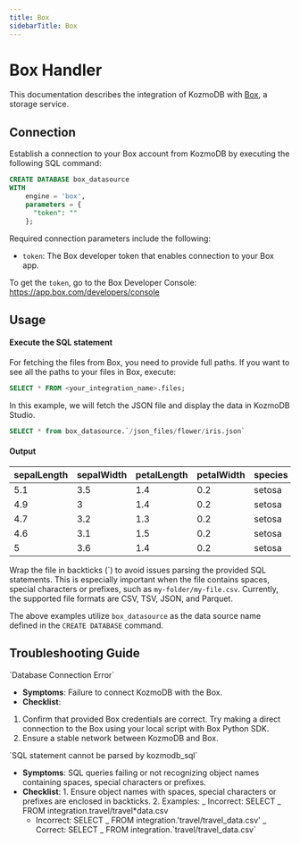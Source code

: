 ```yaml
---
title: Box
sidebarTitle: Box
---
```


# Box Handler

This documentation describes the integration of KozmoDB with [Box](https://www.box.com), a storage service.

## Connection

Establish a connection to your Box account from KozmoDB by executing the following SQL command:

```sql
CREATE DATABASE box_datasource
WITH
    engine = 'box',
    parameters = {
      "token": ""
    };
```

Required connection parameters include the following:

- `token`: The Box developer token that enables connection to your Box app.

To get the `token`, go to the Box Developer Console: https://app.box.com/developers/console

## Usage

#### Execute the SQL statement

For fetching the files from Box, you need to provide full paths. If you want to see
all the paths to your files in Box, execute:

```sql
SELECT * FROM <your_integration_name>.files;
```

In this example, we will fetch the JSON file and display the data in KozmoDB Studio.

```sql
SELECT * from box_datasource.`/json_files/flower/iris.json`
```

#### Output

| sepalLength | sepalWidth | petalLength | petalWidth | species |
| ----------- | ---------- | ----------- | ---------- | ------- |
| 5.1         | 3.5        | 1.4         | 0.2        | setosa  |
| 4.9         | 3          | 1.4         | 0.2        | setosa  |
| 4.7         | 3.2        | 1.3         | 0.2        | setosa  |
| 4.6         | 3.1        | 1.5         | 0.2        | setosa  |
| 5           | 3.6        | 1.4         | 0.2        | setosa  |

Wrap the file in backticks (\`) to avoid issues parsing the provided SQL statements. This is especially important when the file contains spaces, special characters or prefixes, such as `my-folder/my-file.csv`.
Currently, the supported file formats are CSV, TSV, JSON, and Parquet.

The above examples utilize `box_datasource` as the data source name defined in the `CREATE DATABASE` command.

## Troubleshooting Guide

<Warning>
`Database Connection Error`

- **Symptoms**: Failure to connect KozmoDB with the Box.
- **Checklist**:

1. Confirm that provided Box credentials are correct. Try making a direct connection to the Box using your local script with Box Python SDK.
2. Ensure a stable network between KozmoDB and Box.
   </Warning>

<Warning>
`SQL statement cannot be parsed by kozmodb_sql`

- **Symptoms**: SQL queries failing or not recognizing object names containing spaces, special characters or prefixes.
- **Checklist**: 1. Ensure object names with spaces, special characters or prefixes are enclosed in backticks. 2. Examples:
  _ Incorrect: SELECT _ FROM integration.travel/travel*data.csv
  * Incorrect: SELECT _ FROM integration.'travel/travel_data.csv'
  _ Correct: SELECT \_ FROM integration.\`travel/travel_data.csv\`
  </Warning>
